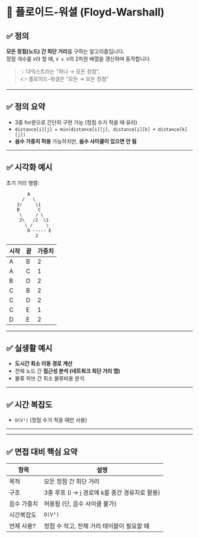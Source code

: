 # 🚏 플로이드-워셜 (Floyd-Warshall)

## ✅ 정의
**모든 정점(노드) 간 최단 거리**를 구하는 알고리즘입니다.  
정점 개수를 `V`라 할 때, `V x V`의 2차원 배열을 갱신하며 동작합니다.

> 💡 다익스트라는 "하나 → 모든 정점",  
> 👉 플로이드-워셜은 "모든 → 모든 정점"

---

## ✅ 정의 요약
- 3중 for문으로 간단히 구현 가능 (정점 수가 적을 때 유리)
- `distance[i][j] = min(distance[i][j], distance[i][k] + distance[k][j])`
- **음수 가중치 허용** 가능하지만, **음수 사이클이 있으면 안 됨**

---

## ✅ 시각화 예시

초기 거리 행렬:
```text
        A
      /   \
    2/     \1
    B       C
     \     / \
     2\   /2  \1
       \ /     \
        D ----- E
           2
```
| 시작 | 끝 | 가중치 |
| -- | - | --- |
| A  | B | 2   |
| A  | C | 1   |
| B  | D | 2   |
| C  | B | 2   |
| C  | D | 2   |
| C  | E | 1   |
| D  | E | 2   |

---

## ✅ 실생활 예시
- **도시간 최소 이동 경로 계산**
- 전체 노드 간 **접근성 분석 (네트워크 최단 거리 맵)**
- 물류 허브 간 최소 물류비용 분석

---

## ✅ 시간 복잡도
- `O(V³)` (정점 수가 적을 때만 사용)

---
---

## ✅ 면접 대비 핵심 요약

| 항목 | 설명 |
|------|------|
| 목적 | 모든 정점 간 최단 거리 |
| 구조 | 3중 루프 (i → j 경로에 k를 중간 경유지로 활용) |
| 음수 가중치 | 허용됨 (단, 음수 사이클 불가) |
| 시간복잡도 | `O(V³)` |
| 언제 사용? | 정점 수 작고, 전체 거리 테이블이 필요할 때 |
